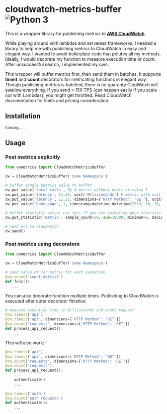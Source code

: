 # cloudwatch-metrics-buffer ![Python 3](https://img.shields.io/badge/Python-3-brightgreen.svg)

This is a wrapper library for publishing metrics to **[AWS CloudWatch](https://aws.amazon.com/cloudwatch/)**. 

While playing around with lambdas and serveless frameworks, I needed a library to help me with publishing metrics to CloudWatch in easy and elegant way. I wanted to avoid boilerplate code that polutes all my methods. Ideally, I would decorate my function to measure execution time or count. After unsuccessful search, I implemented my own.

This wrapper will buffer metrics first, then send them in batches. It supports **timeit** and **count** decorators for metricating functions in elegant way. Though publishing metrics is batched, there is no guaranty ClouWatch will swallow everything. If you send > 150 TPS (can happen easily if you scale out with Lambdas), you might get throttled. Read CloudWatch documentation for limits and pricing consideration.

## Installation
```
Coming...
```

## Usage
### Post metrics explicitly
```python
from cwmetrics import CloudWatchMetricsBuffer

cw = CloudWatchMetricsBuffer('Some Namespace')

# buffer single metrics value to buffer
cw.put_value('total_calls', 5) # metric without units of value 5
cw.put_value('latency', 11.25, unit='Milliseconds') # metric with unit specified
cw.put_value('latency', 11.25, dimensions={'HTTP Method': 'GET'}, unit='Milliseconds') # same latency with specified dimension 
cw.put_value('home-page', 1, timestamp=datetime.datetime(2019, 10, 10, 14, 0, 0)) # metric on exact time

# buffer statistic value; use this if you are gathering your statistics along the way in your app
cw.put_statistic('metric', sample_count=50, sum=10000, minimum=0, maximum=500)

# send all to Cloudwatch
cw.send()
```

### Post metrics using decorators
```python
from cwmetrics import CloudWatchMetricsBuffer

cw = CloudWatchMetricsBuffer('Some Namespace')

# send value of for metric for each execution
@cw.count('count_metric1')
def func():
   ...
```

You can also decorate function multiple times. Publishing to CloudWatch is executed after outer decorator finishes:
```python
# measure execution time in milliseconds and count request
@cw.timeit('api')
@cw.timeit('api', dimensions={'HTTP Method': 'GET'})
@cw.count('requests', dimensions={'HTTP Method': 'GET'})
def process_api_request():
   ...
```

This will also work:
```python
@cw.timeit('api')
@cw.timeit('api', dimensions={'HTTP Method': 'GET'})
@cw.count('requests', dimensions={'HTTP Method': 'GET'})
@cw.count('requests')
def process_api_request():
    ...
    authenticate()
    ...
  
@cw.timeit('auth')
@cw.count('auth requests')
def authenticate():
    ...
```
